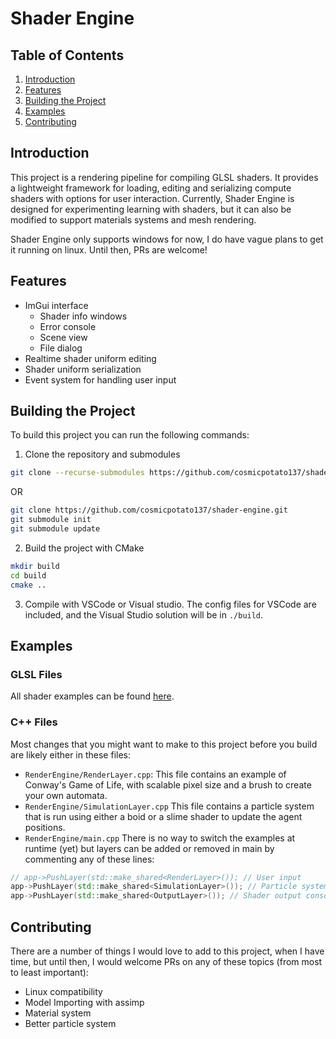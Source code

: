 # Shader Engine

## Table of Contents

1. [Introduction](#introduction)
2. [Features](#features)
3. [Building the Project](#building-the-project)
4. [Examples](#examples)
5. [Contributing](#contributing)

## Introduction

This project is a rendering pipeline for compiling GLSL shaders. It provides a lightweight framework for loading, editing and serializing compute shaders with options for user interaction. Currently, Shader Engine is designed for experimenting learning with shaders, but it can also be modified to support materials systems and mesh rendering.

Shader Engine only supports windows for now, I do have vague plans to get it running on linux. Until then, PRs are welcome!

## Features

- ImGui interface
  - Shader info windows
  - Error console
  - Scene view
  - File dialog
- Realtime shader uniform editing
- Shader uniform serialization
- Event system for handling user input

## Building the Project

To build this project you can run the following commands:

1. Clone the repository and submodules

```bash
git clone --recurse-submodules https://github.com/cosmicpotato137/shader-engine.git
```

OR

```bash
git clone https://github.com/cosmicpotato137/shader-engine.git
git submodule init
git submodule update
```

2. Build the project with CMake

```bash
mkdir build
cd build
cmake ..
```

3. Compile with VSCode or Visual studio. The config files for VSCode are included, and the Visual Studio solution will be in `./build`.

## Examples

### GLSL Files

All shader examples can be found [here](./shaders). 

### C++ Files
Most changes that you might want to make to this project before you build are likely either in these files:

- `RenderEngine/RenderLayer.cpp`:
  This file contains an example of Conway's Game of Life, with scalable pixel size and a brush to create your own automata.
- `RenderEngine/SimulationLayer.cpp`
  This file contains a particle system that is run using either a boid or a slime shader to update the agent positions.
- `RenderEngine/main.cpp`
  There is no way to switch the examples at runtime (yet) but layers can be added or removed in main by commenting any of these lines:

```cpp
// app->PushLayer(std::make_shared<RenderLayer>()); // User input
app->PushLayer(std::make_shared<SimulationLayer>()); // Particle systems
app->PushLayer(std::make_shared<OutputLayer>()); // Shader output console
```

## Contributing

There are a number of things I would love to add to this project, when I have time, but until then, I would welcome PRs on any of these topics (from most to least important):

- Linux compatibility
- Model Importing with assimp
- Material system
- Better particle system
